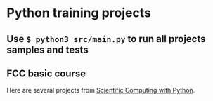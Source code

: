 # Python training projects

## Use `$ python3 src/main.py` to run all projects samples and tests

## FCC basic course
Here are several projects from [Scientific Computing with Python](https://www.freecodecamp.org/learn/scientific-computing-with-python/scientific-computing-with-python-projects/).